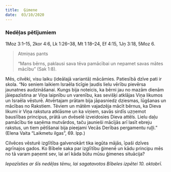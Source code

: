 ```yaml
---
title:  Ģimene
date:  03/10/2020
---
```


### Nedēļas pētījumiem
1Moz 3:1–15, 2kor 4:6, Lk 1:26–38, Mt 1:18–24, Ef 4:15, 1Jņ 3:18, 5Moz 6.

> <p>Atmiņas pants</p>
> “Mans bērns, paklausi sava tēva pamācībai un nepamet savas mātes mācību” (Sak 1:8).

Mēs, cilvēki, visu laiku (ideālajā variantā) mācāmies. Patiesībā dzīve pati ir skola. “No seniem laikiem Israēla ticīgie ļaudis lielu vērību pievērsa jaunatnes audzināšanai. Kungs bija noteicis, ka bērni jau no mazām dienām jāiepazīstina ar Viņa laipnību un varenību, kas sevišķi atklājas Viņa likumos un Israēla vēsturē. Atvērtajam prātam bija jāpasniedz dziesmas, lūgšanas un mācības no Rakstiem. Tēviem un mātēm vajadzēja mācīt bērnus, ka Dieva likumi ir Viņa rakstura atklāsme un ka viņiem, savās sirdīs uzņemot bauslības principus, prātā un dvēselē izveidosies Dieva attēls. Lielu daļu pamācību tie saņēma mutvārdos, taču jaunieši mācījās arī lasīt ebreju rakstus, un tiem pētīšanai bija pieejami Vecās Derības pergamentu ruļļi.” (Elena Vaita “Laikmetu ilgas”, 69. lpp.)

Cilvēces vēsturē izglītība galvenokārt tika iegūta mājās, īpaši dzīves agrīnajos gados. Ko Bībele saka par izglītību ģimenē un kādu principu mēs no tā varam paņemt sev, lai arī kāda būtu mūsu ģimenes situācija?

_Iepazīsties ar šīs nedēļas tēmu, lai sagatavotos Bībeles izpētei 10. oktobrī._